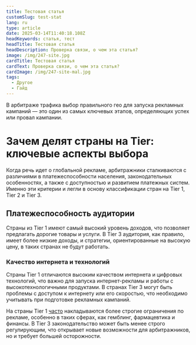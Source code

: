 ```yaml
---
title: Тестовая статья
customSlug: test-stat
lang: ru
type: article
date: 2025-03-14T11:40:18.108Z
headKeywords: статья, тест
headTitle: Тестовая статья
headDescription: Проверка связи, о чем эта статья?
image: /img/247-site.jpg
cardTitle: Тестовая статья
cardText: Проверка связи, о чем эта статья?
cardImage: /img/247-site-mal.jpg
tags:
  - Другое
  - Гайд
---
```



В арбитраже трафика выбор правильного гео для запуска рекламных кампаний — это один из самых ключевых этапов, определяющих успех или провал кампании.

# Зачем делят страны на Tier: ключевые аспекты выбора

Когда речь идет о глобальной рекламе, арбитражники сталкиваются с различиями в платежеспособности населения, законодательных особенностях, а также с доступностью и развитием платежных систем. Именно эти критерии и легли в основу классификации стран на Tier 1, Tier 2 и Tier 3.

## Платежеспособность аудитории

Страны из Tier 1 имеют самый высокий уровень доходов, что позволяет предлагать дорогие товары и услуги. В Tier 3 аудитория, как правило, имеет более низкие доходы, и стратегии, ориентированные на высокую цену, в таких странах не будут работать.

### Качество интернета и технологий

Страны Tier 1 отличаются высоким качеством интернета и цифровых технологий, что важно для запуска интернет-рекламы и работы с высокотехнологичными продуктами. В странах Tier 3 могут быть проблемы с доступом к интернету или его скоростью, что необходимо учитывать при подготовке рекламных кампаний.

На страны Tier 1 [часто](https://trafflab.io) накладываются более строгие ограничения по рекламе, особенно в таких сферах, как гемблинг, фармацевтика и финансы. В Tier 3 законодательство может быть менее строго регулирующим, что открывает новые возможности для арбитражников, но и требует большей осторожности.